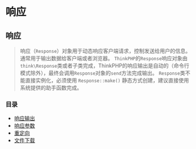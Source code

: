 # 响应

## 响应
> 响应（`Response`）对象用于动态响应客户端请求，控制发送给用户的信息。通常用于输出数据给客户端或者浏览器。
`ThinkPHP`的`Response`响应对象由`think\Response`类或者子类完成，ThinkPHP的响应输出是自动的（命令行模式除外），最终会调用`Response`对象的`send`方法完成输出。
> `Response`类不能直接实例化，必须使用 `Response::make()` 静态方式创建，建议直接使用系统提供的助手函数完成。
### 目录
  * [响应输出](响应输出.md)
  * [响应参数](响应参数.md)
  * [重定向](重定向.md)
  * [文件下载](文件下载.md)


